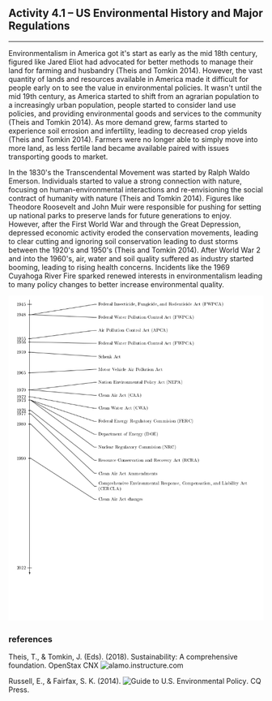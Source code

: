 ## Activity 4.1 – US Environmental History and Major Regulations

---

Environmentalism in America got it's start as early as the mid 18th century, figured like Jared Eliot had advocated for better 
methods to manage their land for farming and husbandry (Theis and Tomkin 2014).
However, the vast quantity of lands and resources available in America made it difficult for people early on to see the value in
environmental policies.
It wasn't until the mid 19th century, as America started to shift from an agrarian population to a increasingly urban population,
people started to consider land use policies, and providing environmental goods and services to the community (Theis and Tomkin 2014).
As more demand grew, farms started to experience soil errosion and infertility, leading to decreased crop yields (Theis and Tomkin 2014).
Farmers were no longer able to simply move into more land, as less fertile land became available paired with issues transporting goods
to market.

In the 1830's the Transcendental Movement was started by Ralph Waldo Emerson. Individuals started to value a strong connection with
nature, focusing on human-environmental interactions and re-envisioning the social contract of humanity with nature (Theis and Tomkin 2014).
Figures like Theodore Roosevelt and John Muir were responsible for pushing for setting up national parks to preserve lands for
future generations to enjoy.
However, after the First World War and through the Great Depression, depressed economic activity eroded the conservation movements,
  leading to clear cutting and ignoring soil conservation leading to dust storms between the 1920's and 1950's (Theis and Tomkin 2014).
After World War 2 and into the 1960's, air, water and soil quality suffered as industry started booming, leading to rising health concerns.
Incidents like the 1969 Cuyahoga River Fire sparked renewed interests in environmentalism leading to many policy changes to better
increase environmental quality.

![](https://raw.githubusercontent.com/justinjarvinen/justinjarvinen.github.io/main/_images/timeline.png)

### references
Theis, T., & Tomkin, J. (Eds). (2018). Sustainability: A comprehensive foundation. OpenStax CNX ![alamo.instructure.com](https://alamo.instructure.com/courses/1450893/files/197277302/download?wrap=1)

Russell, E., & Fairfax, S. K. (2014). ![Guide to U.S. Environmental Policy ](https://nvcproxy.alamo.edu/login?url=https://search-ebscohost-com.nvcproxy.alamo.edu/login.aspx?direct=true&db=nlebk&AN=862170&site=ehost-live&scope=site&custid=s4653251&authtype=ip&ebv=EB&ppid=pp_400). CQ Press.
